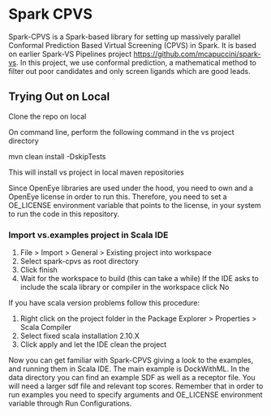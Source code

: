 # Spark CPVS #

Spark-CPVS is a Spark-based library for setting up massively parallel Conformal Prediction Based Virtual Screening (CPVS) in Spark. It is based on earlier Spark-VS Pipelines project https://github.com/mcapuccini/spark-vs. In this project, we use conformal prediction, a mathematical method to filter out poor candidates and only screen ligands which are good leads. 

## Trying Out on Local
Clone the repo on local

On command line, perform the following command in the vs project directory

mvn clean install -DskipTests

This will install vs project in local maven repositories
	
Since OpenEye libraries are used under the hood, you need to own and a OpenEye license in order to run this. Therefore, you need to set a OE_LICENSE environment variable that points to the license, in your system to run the code in this repository.	

### Import vs.examples project in Scala IDE ###

1. File > Import > General > Existing project into workspace
2. Select spark-cpvs as root directory
3. Click finish
4. Wait for the workspace to build (this can take a while)
  If the IDE asks to include the scala library or compiler in the workspace click No

If you have scala version problems follow this procedure:

1. Right click on the project folder in the Package Explorer > Properties > Scala Compiler 
2. Select fixed scala installation 2.10.X
3. Click apply and let the IDE clean the project


Now you can get familiar with Spark-CPVS giving a look to the examples, and running them in Scala IDE. The main example is DockWithML. 
In the data directory you can find an example SDF as well as a receptor file. You will need a larger sdf file and relevant top scores. 
Remember that in order to run examples you need to specify arguments and OE_LICENSE environment variable through Run Configurations.
